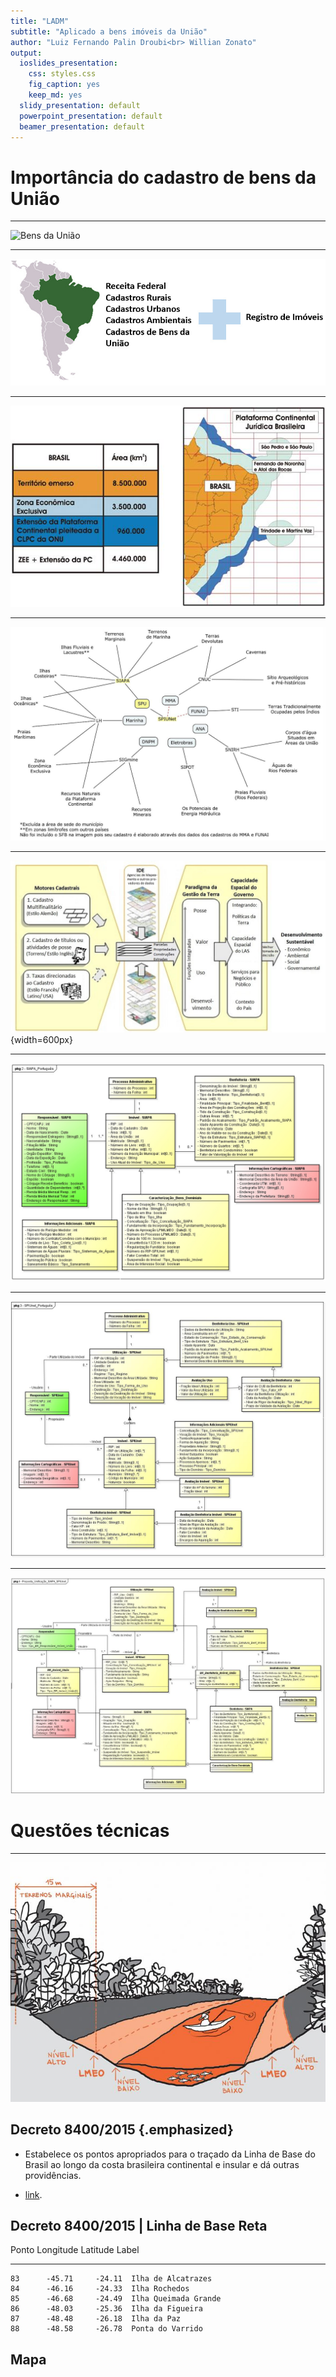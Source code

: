```yaml
---
title: "LADM"
subtitle: "Aplicado a bens imóveis da União"
author: "Luiz Fernando Palin Droubi<br> Willian Zonato"
output:
  ioslides_presentation: 
    css: styles.css
    fig_caption: yes
    keep_md: yes
  slidy_presentation: default
  powerpoint_presentation: default
  beamer_presentation: default
---
```




# Importância do cadastro de bens da União

---

![Bens da União](https://cdn.shopify.com/s/files/1/0116/7373/1130/articles/linha_3496_imagem_0_questao-organizacao-dos-estados.jpg?v=1535828132)

---

![Atual situação cadastral no Brasil. Fonte: Frederico, 2014](images/image9.jpg)

---

![Plataforma Continental Jurídica Brasileira. Fonte: CAVALCANTI, 2011.](images/images-002.jpg)

---

![Órgãos responsáveis pelo cadastro de bens públicos. Fonte: Frederico, 2014](images/images-003.jpg)

---

![O cadastro como motor do Sistema de Administração da Terra. Fonte: Adaptado de Williamson et al (2010)](images/images-009.jpg){width=600px}

---

![Modelagem do SIAPA em UML](images/image21.jpg)


---

![Modelagem do SPIUNet em UML](images/images-033.jpg)


---

![Proposta de Unificação SIAPA e SPIUNet](images/images-034.jpg)



# Questões técnicas

---

![Linha média das enchentes ordinárias. Fonte: Saule Júnior et al (2006).](images/images-001.jpg)

## Decreto 8400/2015 {.emphasized}

- Estabelece os pontos apropriados para o traçado da Linha de Base do Brasil ao longo da costa brasileira continental e insular e dá outras providências.

- [link](http://www.planalto.gov.br/ccivil_03/_Ato2015-2018/2015/Decreto/D8400.htm).

## Decreto 8400/2015 | Linha de Base Reta

	

  

 Ponto   Longitude   Latitude  Label                
------  ----------  ---------  ---------------------
    83      -45.71     -24.11  Ilha de Alcatrazes   
    84      -46.16     -24.33  Ilha Rochedos        
    85      -46.68     -24.49  Ilha Queimada Grande 
    86      -48.03     -25.36  Ilha da Figueira     
    87      -48.48     -26.18  Ilha da Paz          
    88      -48.58     -26.78  Ponta do Varrido     

  
## Mapa

<!--html_preserve--><div id="htmlwidget-4f20428cf94339be69e0" style="width:720px;height:432px;" class="leaflet html-widget"></div>
<script type="application/json" data-for="htmlwidget-4f20428cf94339be69e0">{"x":{"options":{"crs":{"crsClass":"L.CRS.EPSG3857","code":null,"proj4def":null,"projectedBounds":null,"options":{}}},"calls":[{"method":"addTiles","args":["//{s}.tile.openstreetmap.org/{z}/{x}/{y}.png",null,null,{"minZoom":0,"maxZoom":18,"tileSize":256,"subdomains":"abc","errorTileUrl":"","tms":false,"noWrap":false,"zoomOffset":0,"zoomReverse":false,"opacity":1,"zIndex":1,"detectRetina":false,"attribution":"&copy; <a href=\"http://openstreetmap.org\">OpenStreetMap<\/a> contributors, <a href=\"http://creativecommons.org/licenses/by-sa/2.0/\">CC-BY-SA<\/a>"}]},{"method":"addCircleMarkers","args":[[-24.11,-24.33,-24.49,-25.36,-26.18,-26.78,-27.27,-27.44,-27.49,-27.85,-28.35,-28.54,-28.6],[-45.71,-46.16,-46.68,-48.03,-48.48,-48.58,-48.33,-48.35,-48.35,-48.43,-48.6,-48.75,-48.81],2,null,null,{"interactive":true,"className":"","stroke":true,"color":"#03F","weight":5,"opacity":0.5,"fill":true,"fillColor":"#03F","fillOpacity":0.2},null,null,null,null,["Ilha de Alcatrazes","Ilha Rochedos","Ilha Queimada Grande","Ilha da Figueira","Ilha da Paz","Ponta do Varrido","Ilha Deserta","Ilha do Badejo","Ilha das Aranhas","Ilha dos Moleques do Sul","Ilha Tacami","Ilha Leste","Cabo de Santa Marta Grande"],{"interactive":false,"permanent":false,"direction":"auto","opacity":1,"offset":[0,0],"textsize":"10px","textOnly":false,"className":"","sticky":true},null]},{"method":"addPolylines","args":[[[[{"lng":[-45.71,-46.16,-46.68,-48.03,-48.48,-48.58,-48.33,-48.35,-48.35,-48.43,-48.6,-48.75,-48.81],"lat":[-24.11,-24.33,-24.49,-25.36,-26.18,-26.78,-27.27,-27.44,-27.49,-27.85,-28.35,-28.54,-28.6]}]]],null,null,{"interactive":true,"className":"","stroke":true,"color":"#03F","weight":5,"opacity":0.5,"fill":false,"fillColor":"#03F","fillOpacity":0.2,"smoothFactor":1,"noClip":false},null,null,null,{"interactive":false,"permanent":false,"direction":"auto","opacity":1,"offset":[0,0],"textsize":"10px","textOnly":false,"className":"","sticky":true},null]}],"limits":{"lat":[-28.6,-24.11],"lng":[-48.81,-45.71]}},"evals":[],"jsHooks":[]}</script><!--/html_preserve-->

